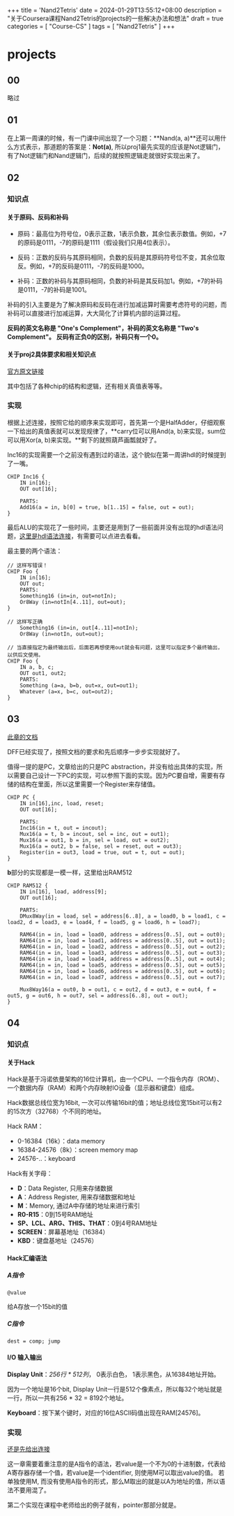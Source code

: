 +++
title = 'Nand2Tetris'
date = 2024-01-29T13:55:12+08:00
description = "关于Coursera课程Nand2Tetris的projects的一些解决办法和想法"
draft = true
categories = [
    "Course-CS"
]
tags = [
    "Nand2Tetris"
]
+++


# projects

## 00

略过

## 01

在上第一周课的时候，有一门课中间出现了一个习题：**Nand(a, a)**还可以用什么方式表示，那道题的答案是：**Not(a)**, 所以proj1最先实现的应该是Not逻辑门，有了Not逻辑门和Nand逻辑门，后续的就按照逻辑走就很好实现出来了。

## 02

### 知识点

#### 关于原码、反码和补码

* 原码：最高位为符号位，0表示正数，1表示负数，其余位表示数值。例如，+7的原码是0111，-7的原码是1111（假设我们只用4位表示）。

* 反码：正数的反码与其原码相同，负数的反码是其原码符号位不变，其余位取反。例如，+7的反码是0111，-7的反码是1000。

* 补码：正数的补码与其原码相同，负数的补码是其反码加1。例如，+7的补码是0111，-7的补码是1001。

补码的引入主要是为了解决原码和反码在进行加减运算时需要考虑符号的问题，而补码可以直接进行加减运算，大大简化了计算机内部的运算过程。

**反码的英文名称是 "One's Complement"，补码的英文名称是 "Two's Complement"。 反码有正负0的区别，补码只有一个0。**

#### 关于proj2具体要求和相关知识点

[官方原文链接](https://www.nand2tetris.org/_files/ugd/44046b_f0eaab042ba042dcb58f3e08b46bb4d7.pdf)

其中包括了各种chip的结构和逻辑，还有相关真值表等等。

### 实现

根据上述连接，按照它给的顺序来实现即可，首先第一个是HalfAdder，仔细观察一下给出的真值表就可以发现规律了，**carry位可以用And(a, b)来实现，sum位可以用Xor(a, b)来实现。**剩下的就照葫芦画瓢就好了。

Inc16的实现需要一个之前没有遇到过的语法，这个貌似在第一周讲hdl的时候提到了一嘴。

```
CHIP Inc16 {
    IN in[16];
    OUT out[16];

    PARTS:
    Add16(a = in, b[0] = true, b[1..15] = false, out = out);
}
```

最后ALU的实现花了一些时间，主要还是用到了一些前面并没有出现的hdl语法问题，[这里是hdl语法连接](https://www.ic.unicamp.br/~rodolfo/mc404/HDL_Survival_Guida-Nand2tetris.pdf)，有需要可以点进去看看。

最主要的两个语法：

```
// 这样写错误！
CHIP Foo {
    IN in[16];
    OUT out;
    PARTS:
    Something16 (in=in, out=notIn);
    Or8Way (in=notIn[4..11], out=out);
}

// 这样写正确
    Something16 (in=in, out[4..11]=notIn);
    Or8Way (in=notIn, out=out);
```

```
// 当直接指定为最终输出后，后面若再想使用out就会有问题，这里可以指定多个最终输出，以供后文使用。
CHIP Foo {
    IN a, b, c;
    OUT out1, out2;
    PARTS:
    Something (a=a, b=b, out=x, out=out1);
    Whatever (a=x, b=c, out=out2);
}

```

## 03

[此章的文档](https://www.nand2tetris.org/_files/ugd/44046b_862828b3a3464a809cda6f44d9ad2ec9.pdf)

DFF已经实现了，按照文档的要求和先后顺序一步步实现就好了。

值得一提的是PC，文章给出的只是PC abstraction，并没有给出具体的实现，所以需要自己设计一下PC的实现，可以参照下面的实现。因为PC要自增，需要有存储的结构在里面，所以这里需要一个Register来存储值。

```
CHIP PC {
    IN in[16],inc, load, reset;
    OUT out[16];
    
    PARTS:
    Inc16(in = t, out = incout);
    Mux16(a = t, b = incout, sel = inc, out = out1);
    Mux16(a = out1, b = in, sel = load, out = out2);
    Mux16(a = out2, b = false, sel = reset, out = out3);
    Register(in = out3, load = true, out = t, out = out);
}

```

**b**部分的实现都是一模一样，这里给出RAM512

```
CHIP RAM512 {
    IN in[16], load, address[9];
    OUT out[16];

    PARTS:
    DMux8Way(in = load, sel = address[6..8], a = load0, b = load1, c = load2, d = load3, e = load4, f = load5, g = load6, h = load7);

    RAM64(in = in, load = load0, address = address[0..5], out = out0);
    RAM64(in = in, load = load1, address = address[0..5], out = out1);
    RAM64(in = in, load = load2, address = address[0..5], out = out2);
    RAM64(in = in, load = load3, address = address[0..5], out = out3);
    RAM64(in = in, load = load4, address = address[0..5], out = out4);
    RAM64(in = in, load = load5, address = address[0..5], out = out5);
    RAM64(in = in, load = load6, address = address[0..5], out = out6);
    RAM64(in = in, load = load7, address = address[0..5], out = out7);

    Mux8Way16(a = out0, b = out1, c = out2, d = out3, e = out4, f = out5, g = out6, h = out7, sel = address[6..8], out = out);
}

```

## 04

### 知识点

#### 关于Hack

Hack是基于冯诺依曼架构的16位计算机，由一个CPU、一个指令内存（ROM）、一个数据内存（RAM）和两个内存映射IO设备（显示器和键盘）组成。

Hack数据总线位宽为16bit, 一次可以传输16bit的值；地址总线位宽15bit可以有2的15次方（32768）个不同的地址。

Hack RAM：
- 0-16384（16k）：data memory
- 16384-24576（8k）：screen memory map
- 24576-..：keyboard

Hack有关字母：
- **D**：Data Register, 只用来存储数据
- **A**：Address Register, 用来存储数据和地址
- **M**：Memory, 通过A中存储的地址来进行索引
- **R0-R15**：0到15号RAM地址
- **SP、LCL、ARG、THIS、THAT**：0到4号RAM地址
- **SCREEN**：屏幕基地址（16384）
- **KBD**：键盘基地址（24576）


#### Hack汇编语法

##### A指令

`@value`

给A存放一个15bit的值

##### C指令

`dest = comp; jump`

#### I/O 输入输出

**Display Unit**：*256行 * 512列*， 0表示白色， 1表示黑色，从16384地址开始。

因为一个地址是16个bit, Display Unit一行是512个像素点，所以每32个地址就是一行，所以一共有256 * 32 = 8192个地址。

**Keyboard**：按下某个键时，对应的16位ASCII码值出现在RAM\[24576\]。

### 实现

[还是先给出连接](https://www.nand2tetris.org/_files/ugd/44046b_7ef1c00a714c46768f08c459a6cab45a.pdf)

这一章需要着重注意的是A指令的语法，若value是一个不为0的十进制数，代表给A寄存器存储一个值，若value是一个identifier, 则使用M可以取出value的值。
若单独使用M, 而没有使用A指令的形式，那么M取出的就是以A为地址的值，所以语法不要用混了。

第二个实现在课程中老师给出的例子就有，pointer那部分就是。
